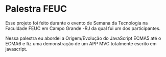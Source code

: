 # Palestra FEUC

Esse projeto foi feito durante o evento de Semana da Tecnologia na Faculdade FEUC em Campo Grande -RJ da qual fui um dos participantes. 

Nessa palestra eu abordei a Origem/Evolução do JavaScript ECMA5 até o ECMA6 e fiz uma demonstração de um APP MVC totalmente escrito em javascript.

